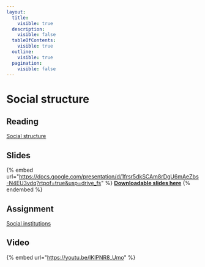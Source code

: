 ```yaml
---
layout:
  title:
    visible: true
  description:
    visible: false
  tableOfContents:
    visible: true
  outline:
    visible: true
  pagination:
    visible: false
---
```


# Social structure

## Reading

[Social structure](https://drive.google.com/file/d/1x5wUeTnqq37xGK9e7iSRsJkpLJbVQJyO/view?usp=sharing)

## Slides

{% embed url="https://docs.google.com/presentation/d/1frsr5dkSCAm8rDgU6mAeZbs-N4EU3vdq?rtpof=true&usp=drive_fs" %}
[**Downloadable slides here**](https://docs.google.com/presentation/d/1frsr5dkSCAm8rDgU6mAeZbs-N4EU3vdq?rtpof=true\&usp=drive\_fs)
{% endembed %}

## Assignment

[Social institutions](https://docs.google.com/document/d/1ftxUIcuudNM09ZkWyoQezJLDPlaIVQvd?rtpof=true\&usp=drive\_fs)

## Video

{% embed url="https://youtu.be/IKlPNR8_Umo" %}
